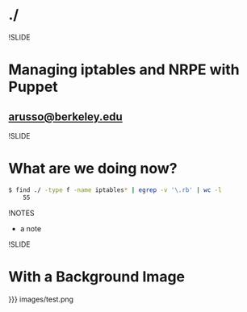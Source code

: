 # ./

!SLIDE

# Managing iptables and NRPE with Puppet

## arusso@berkeley.edu

!SLIDE

# What are we doing now?

``` bash
$ find ./ -type f -name iptables* | egrep -v '\.rb' | wc -l
    55
```

!NOTES

 * a note

!SLIDE

# With a Background Image

}}} images/test.png
